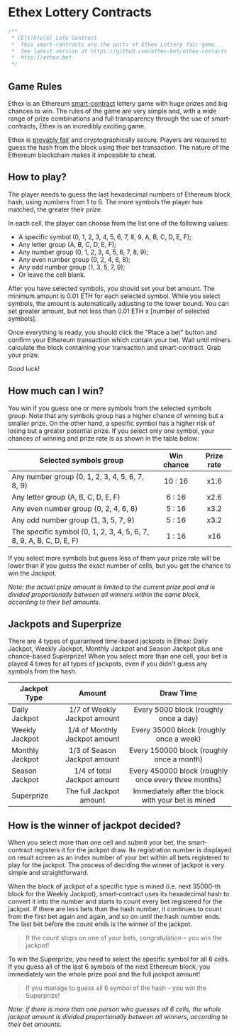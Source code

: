 # Ethex Lottery Contracts
```javascript
/**
 * (E)t)h)e)x) Loto Contract 
 *  This smart-contracts are the parts of Ethex Lottery fair game.
 *  See latest version at https://github.com/ethex-bet/ethex-contacts 
 *  http://ethex.bet
 */
```
## Game Rules

Ethex is an Ethereum [smart-contract](https://en.wikipedia.org/wiki/Ethereum#Smart_contracts) lottery game with huge prizes and big chances to win. The rules of the game are very simple and, with a wide range of prize combinations and full transparency through the use of smart-contracts, Ethex is an incredibly exciting game.

Ethex is [provably fair](https://en.wikipedia.org/wiki/Provably_fair) and cryptographically secure. Players are required to guess the hash from the block using their bet transaction. The nature of the Ethereum blockchain makes it impossible to cheat.

## How to play?

The player needs to guess the last hexadecimal numbers of Ethereum block hash, using numbers from 1 to 6. The more symbols the player has matched, the greater their prize.

In each cell, the player can choose from the list one of the following values:

* A specific symbol (0, 1, 2, 3, 4, 5, 6, 7, 8, 9, A, B, C, D, E, F);
* Any letter group (A, B, C, D, E, F);
* Any number group (0, 1, 2, 3, 4, 5, 6, 7, 8, 9);
* Any even number group (0, 2, 4, 6, 8);
* Any odd number group (1, 3, 5, 7, 9);
* Or leave the cell blank.

After you have selected symbols, you should set your bet amount. The minimum amount is 0.01 ETH for each selected symbol. While you select symbols, the amount is automatically adjusting to the lower bound. You can set greater amount, but not less than 0.01 ETH x \[number of selected symbols\].

Once everything is ready, you should click the "Place a bet" button and confirm your Ethereum transaction which contain your bet. Wait until miners calculate the block containing your transaction and smart-contract. Grab your prize.

Good luck!

## How much can I win?

You win if you guess one or more symbols from the selected symbols group. Note that any symbols group has a higher chance of winning but a smaller prize. On the other hand, a specific symbol has a higher risk of losing but a greater potential prize. If you select only one symbol, your chances of winning and prize rate is as shown in the table below:

Selected symbols group | Win chance | Prize rate
-----------------------|:----------:|:---------:
Any number group (0, 1, 2, 3, 4, 5, 6, 7, 8, 9) | 10 : 16 | x1.6
Any letter group (A, B, C, D, E, F) | 6 : 16 | x2.6
Any even number group (0, 2, 4, 6, 8) | 5 : 16 | x3.2
Any odd number group (1, 3, 5, 7, 9) | 5 : 16 | x3.2
The specific symbol (0, 1, 2, 3, 4, 5, 6, 7, 8, 9, A, B, C, D, E, F) | 1 : 16 | x16

If you select more symbols but guess less of them your prize rate will be lower than if you guess the exact number of cells, but you get the chance to win the Jackpot.

_Note: the actual prize amount is limited to the current prize pool and is divided proportionally between all winners within the same block, according to their bet amounts._

## Jackpots and Superprize

There are 4 types of guaranteed time-based jackpots in Ethex: Daily Jackpot, Weekly Jackpot, Monthly Jackpot and Season Jackpot plus one chance-based Superprize! When you select more than one cell, your bet is played 4 times for all types of jackpots, even if you didn't guess any symbols from the hash.

Jackpot Type | Amount | Draw Time
-------------|:------:|:--------:
Daily Jackpot | 1/7 of Weekly Jackpot amount | Every 5000 block (roughly once a day)
Weekly Jackpot | 1/4 of Monthly Jackpot amount | Every 35000 block (roughly once a week)
Monthly Jackpot | 1/3 of Season Jackpot amount | Every 150000 block (roughly once a month)
Season Jackpot | 1/4 of total Jackpot amount | Every 450000 block (roughly once every three months)
Superprize | The full Jackpot amount | Immediately after the block with your bet is mined

## How is the winner of jackpot decided?

When you select more than one cell and submit your bet, the smart-contract registers it for the jackpot draw. Its registration number is displayed on result screen as an index number of your bet within all bets registered to play for the jackpot. The process of deciding the winner of jackpot is very simple and straightforward.

When the block of jackpot of a specific type is mined (i.e. next 35000-th block for the Weekly Jackpot), smart-contract uses its hexadecimal hash to convert it into the number and starts to count every bet registered for the jackpot. If there are less bets than the hash number, it continues to count from the first bet again and again, and so on until the hash number ends. The last bet before the count ends is the winner of the jackpot.

> If the count stops on one of your bets, congratulation – you win the jackpot!

To win the Superprize, you need to select the specific symbol for all 6 cells. If you guess all of the last 6 symbols of the next Ethereum block, you immediately win the whole prize pool and the full jackpot amount!

> If you manage to guess all 6 symbol of the hash – you win the Superprize!

_Note: if there is more than one person who guesses all 6 cells, the whole jackpot amount is divided proportionally between all winners, according to their bet amounts._
